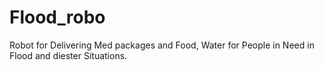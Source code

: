 # Flood_robo
Robot for Delivering Med packages and Food, Water for People in Need in Flood and diester Situations.
